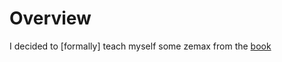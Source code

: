 # Overview
I decided to [formally] teach myself some zemax from the [book](https://www.amazon.com/Designing-Optics-Using-Zemax-OpticStudio®/dp/151066856X/ref=sr_1_1?crid=21MBRYD1OC30J&dib=eyJ2IjoiMSJ9.8gPb-ZzN795c2Ax8Hb_8HlWGp2lPJvritF2FLoeR6apgcoaIzXq9UGDO_dQMDIEh.VO3G8rUDB4xAVGWUT1D1Q1JeiXksE_NLAu748vprc68&dib_tag=se&keywords=designing+optics+using+zemax+opticstudio&qid=1736995245&sprefix=designing+optics+%2Caps%2C176&sr=8-1)


